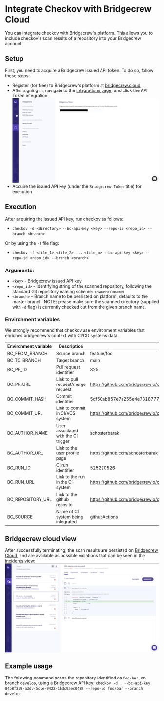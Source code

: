 # Integrate Checkov with Bridgecrew Cloud
You can integrate checkov with Bridgecrew's platform. This allows you to include checkov's scan results of a repository
into your Bridgecrew account.

## Setup
First, you need to acquire a Bridgecrew issued API token. To do so, follow these steps: 
- Register (for free) to Bridgecrew's platform at [bridgecrew.cloud](https://www.bridgecrew.cloud/)
- After signing in, navigate to the [integrations page](https://www.bridgecrew.cloud/integrations), and click the API Token integration:
![bc-api-key](bc-api-integration.png)
- Acquire the issued API key (under the `Bridgecrew Token` title) for execution

## Execution
After acquiring the issued API key, run checkov as follows:

- `checkov -d <directory> --bc-api-key <key> --repo-id <repo_id> --branch <branch>`

Or by using the `-f` file flag:
- `checkov -f <file_1> <file_2> ... <file_n> --bc-api-key <key> --repo-id <repo_id> --branch <branch>`

### Arguments:
- `<key>` - Bridgecrew issued API key
- `<repo_id>` - Identifying string of the scanned repository, following the standard Git repository naming scheme: `<owner>/<name>`
- `<branch>` - Branch name to be persisted on platform, defaults to the master branch. NOTE: please make sure the scanned directory (supplied with `-d` flag)
is currently checked out from the given branch name.

### Environment variables
We strongly recommend that checkov use environment variables that enriches bridgecrew's context with CI/CD systems data.

| Environment variable      | Description                               | Example 
| ------------------------- | -----------                               | ------------------------- | 
| BC_FROM_BRANCH            | Source branch                             | feature/foo |
| BC_TO_BRANCH              | Target branch                             | main |
| BC_PR_ID                  | Pull request identifier                   | 825 |
| BC_PR_URL                 | Link to pull request/merge request        | https://github.com/bridgecrewio/checkov/pull/825 |
| BC_COMMIT_HASH            | Commit identifier                         | 5df50ab857e7a255e4e731877748b539915ad489 |
| BC_COMMIT_URL             | Link to commit in CI/VCS system           | https://github.com/bridgecrewio/checkov/commit/5df50ab857e7a255e4e731877748b539915ad489 |
| BC_AUTHOR_NAME            | User associated with the CI trigger       | schosterbarak |
| BC_AUTHOR_URL             | Link to the user profile page             | https://github.com/schosterbarak |
| BC_RUN_ID                 | CI run identifier                         | 525220526 |
| BC_RUN_URL                | Link to the run in the CI system          | https://github.com/bridgecrewio/checkov/actions/runs/525220526 |
| BC_REPOSITORY_URL         | Link to the github reposito               | https://github.com/bridgecrewio/checkov/ |
| BC_SOURCE                 | Name of CI system being integrated        | githubActions |


## Bridgecrew cloud view
After successfully terminating, the scan results are persisted on [Bridgecrew Cloud](https://www.bridgecrew.cloud), and are available as possible violations
that can be seen
in the [incidents view](https://www.bridgecrew.cloud/incidents):
![bc-violations](bc-violations.png)

## Example usage
The following command scans the repository identified as `foo/bar`, on branch `develop`, using a Bridgecrew API key:
`checkov -d . --bc-api-key 84b8f259-a3dv-5c1e-9422-1bdc9aec0487 --repo-id foo/bar --branch develop` 
